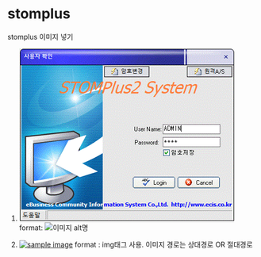 # stomplus
stomplus
이미지 넣기
1. ![stom login](/images/login.gif)
format: ![이미지 alt명](seeun-jo/stomplus/images/login.gif)


2. <a href="#"><img src="https://github.com/seeun-jo/stomplus/images/login.gif" width="300px" alt="sample image"></a>
format : img태그 사용. 이미지 경로는 상대경로 OR 절대경로
